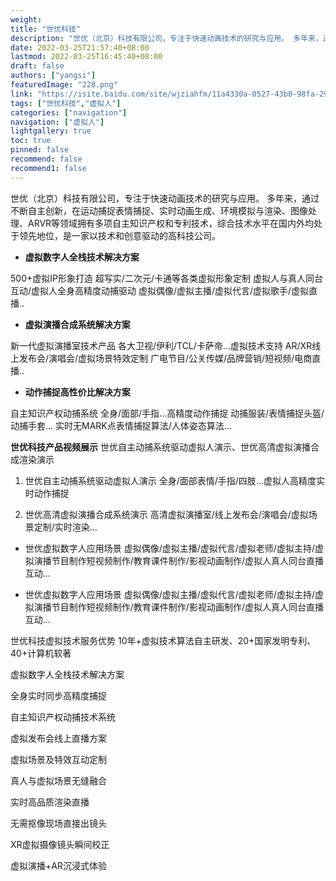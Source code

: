 ```yaml
---
weight: 
title: "世优科技"
description: "世优（北京）科技有限公司，专注于快速动画技术的研究与应用。 多年来，通过不断自主创新，在运动捕捉表情捕捉、实时动画生成、环境模拟与渲染、图像处理、ARVR等领域拥有多项自主知识产权和专利技术，综合技术水平在国内外均处于领先地位，是一家以技术和创意驱动的高科技公司。"
date: 2022-03-25T21:57:40+08:00
lastmod: 2022-03-25T16:45:40+08:00
draft: false
authors: ["yangsi"]
featuredImage: "228.png"
link: "https://isite.baidu.com/site/wjziahfm/11a4330a-0527-43b8-98fa-29b4c860e348?fid=nHD4njDvPH6vnHDznW64njb1n1wxnWcdg1D&ch=4&bd_vid=8414566993613659718&bd_bxst=EiaK7GqD0ZnE2lg900DD0aX3HsQdXX_f000000W2sP57EtptEaDK0G_000002j6kfRPawW-KwDm1nHTdnWT1PHf3PHbknHfLnjRdwbF7PRD4rHndnHn6nRRsrHDdwWb4rRmdwjIjwbRYfWD1n1PaPjbsn161nWT4CfDnqeImG6D0000-We45j6000DQI8lVM0000D0KV0fW2sP57EtptEKL2sP57EtptEaLflTHBznEcJqyeEQ12qUxS1EZF1000em7Vws"
tags: ["世优科技","虚拟人"]
categories: ["navigation"]
navigation: ["虚拟人"]
lightgallery: true
toc: true
pinned: false
recommend: false
recommend1: false
---
```


世优（北京）科技有限公司，专注于快速动画技术的研究与应用。 多年来，通过不断自主创新，在运动捕捉表情捕捉、实时动画生成、环境模拟与渲染、图像处理、ARVR等领域拥有多项自主知识产权和专利技术，综合技术水平在国内外均处于领先地位，是一家以技术和创意驱动的高科技公司。

- **虚拟数字人全栈技术解决方案**

500+虚拟IP形象打造
超写实/二次元/卡通等各类虚拟形象定制
虚拟人与真人同台互动/虚拟人全身高精度动捕驱动
虚拟偶像/虚拟主播/虚拟代言/虚拟歌手/虚拟直播..

- **虚拟演播合成系统解决方案**

新一代虚拟演播室技术产品
各大卫视/伊利/TCL/卡萨帝...虚拟技术支持
AR/XR线上发布会/演唱会/虚拟场景特效定制
广电节目/公关传媒/品牌营销/短视频/电商直播..

- **动作捕捉高性价比解决方案**

自主知识产权动捕系统
全身/面部/手指...高精度动作捕捉
动捕服装/表情捕捉头盔/动捕手套...
实时无MARK点表情捕捉算法/人体姿态算法...

**世优科技产品视频展示**
世优自主动捕系统驱动虚拟人演示、世优高清虚拟演播合成渲染演示

 1. 世优自主动捕系统驱动虚拟人演示
全身/面部表情/手指/四肢…虚拟人高精度实时动作捕捉

 2. 世优高清虚拟演播合成系统演示
高清虚拟演播室/线上发布会/演唱会/虚拟场景定制/实时渲染…

- 世优虚拟数字人应用场景
虚拟偶像/虚拟主播/虚拟代言/虚拟老师/虚拟主持/虚拟演播节目制作短视频制作/教育课件制作/影视动画制作/虚拟人真人同台直播互动...

- 世优虚拟数字人应用场景
虚拟偶像/虚拟主播/虚拟代言/虚拟老师/虚拟主持/虚拟演播节目制作短视频制作/教育课件制作/影视动画制作/虚拟人真人同台直播互动...

世优科技虚拟技术服务优势
10年+虚拟技术算法自主研发、20+国家发明专利、40+计算机软著

虚拟数字人全栈技术解决方案

全身实时同步高精度捕捉

自主知识产权动捕技术系统

虚拟发布会线上直播方案

虚拟场景及特效互动定制

真人与虚拟场景无缝融合

实时高品质渲染直播

无需抠像现场直接出镜头

XR虚拟摄像镜头瞬间校正

虚拟演播+AR沉浸式体验